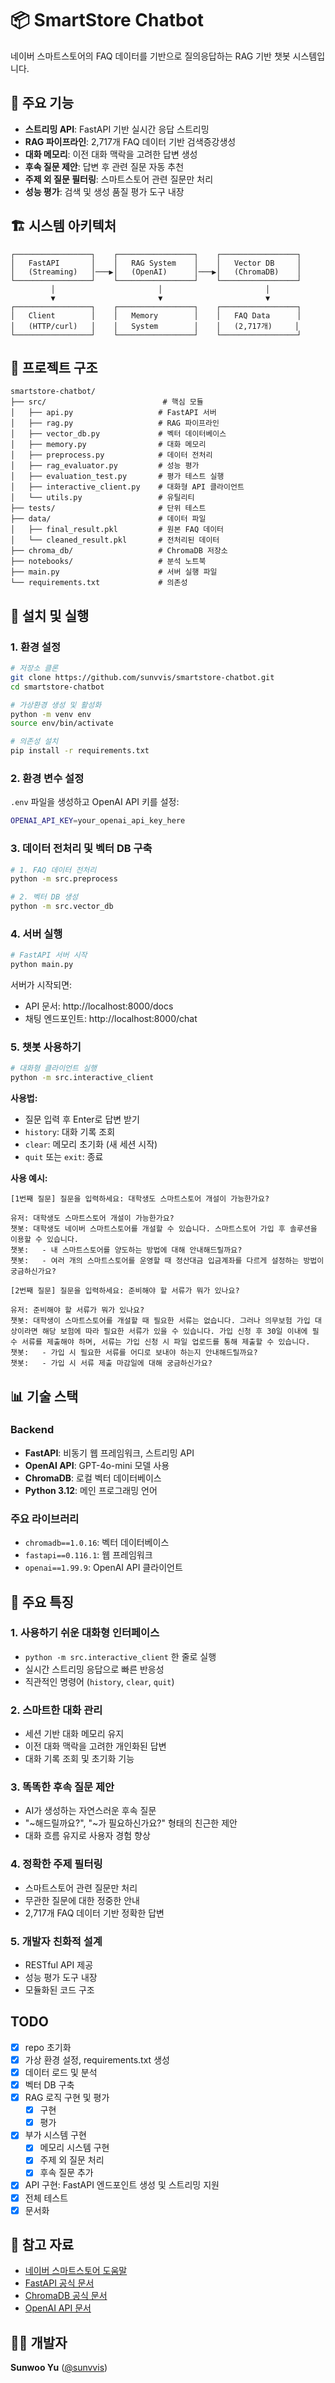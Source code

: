 # 📦 SmartStore Chatbot

네이버 스마트스토어의 FAQ 데이터를 기반으로 질의응답하는 RAG 기반 챗봇 시스템입니다.

## 🚀 주요 기능

- **스트리밍 API**: FastAPI 기반 실시간 응답 스트리밍
- **RAG 파이프라인**: 2,717개 FAQ 데이터 기반 검색증강생성
- **대화 메모리**: 이전 대화 맥락을 고려한 답변 생성
- **후속 질문 제안**: 답변 후 관련 질문 자동 추천
- **주제 외 질문 필터링**: 스마트스토어 관련 질문만 처리
- **성능 평가**: 검색 및 생성 품질 평가 도구 내장

## 🏗️ 시스템 아키텍처

```
┌─────────────────┐    ┌─────────────────┐    ┌─────────────────┐
│   FastAPI       │    │   RAG System    │    │   Vector DB     │
│   (Streaming)   │───▶│   (OpenAI)      │───▶│   (ChromaDB)    │
└─────────────────┘    └─────────────────┘    └─────────────────┘
         │                       │                       │
         ▼                       ▼                       ▼
┌─────────────────┐    ┌─────────────────┐    ┌─────────────────┐
│   Client        │    │   Memory        │    │   FAQ Data      │
│   (HTTP/curl)   │    │   System        │    │   (2,717개)     │
└─────────────────┘    └─────────────────┘    └─────────────────┘
```

## 📂 프로젝트 구조

```
smartstore-chatbot/
├── src/                          # 핵심 모듈
│   ├── api.py                   # FastAPI 서버
│   ├── rag.py                   # RAG 파이프라인
│   ├── vector_db.py             # 벡터 데이터베이스
│   ├── memory.py                # 대화 메모리
│   ├── preprocess.py            # 데이터 전처리
│   ├── rag_evaluator.py         # 성능 평가
│   ├── evaluation_test.py       # 평가 테스트 실행
│   ├── interactive_client.py    # 대화형 API 클라이언트
│   └── utils.py                 # 유틸리티
├── tests/                       # 단위 테스트
├── data/                        # 데이터 파일
│   ├── final_result.pkl         # 원본 FAQ 데이터
│   └── cleaned_result.pkl       # 전처리된 데이터
├── chroma_db/                   # ChromaDB 저장소
├── notebooks/                   # 분석 노트북
├── main.py                      # 서버 실행 파일
└── requirements.txt             # 의존성
```

## 🔧 설치 및 실행

### 1. 환경 설정

```bash
# 저장소 클론
git clone https://github.com/sunvvis/smartstore-chatbot.git
cd smartstore-chatbot

# 가상환경 생성 및 활성화
python -m venv env
source env/bin/activate

# 의존성 설치
pip install -r requirements.txt
```

### 2. 환경 변수 설정

`.env` 파일을 생성하고 OpenAI API 키를 설정:

```bash
OPENAI_API_KEY=your_openai_api_key_here
```

### 3. 데이터 전처리 및 벡터 DB 구축

```bash
# 1. FAQ 데이터 전처리
python -m src.preprocess

# 2. 벡터 DB 생성
python -m src.vector_db
```

### 4. 서버 실행

```bash
# FastAPI 서버 시작
python main.py
```

서버가 시작되면:
- API 문서: http://localhost:8000/docs
- 채팅 엔드포인트: http://localhost:8000/chat

### 5. 챗봇 사용하기

```bash
# 대화형 클라이언트 실행
python -m src.interactive_client
```

**사용법:**
- 질문 입력 후 Enter로 답변 받기
- `history`: 대화 기록 조회
- `clear`: 메모리 초기화 (새 세션 시작)
- `quit` 또는 `exit`: 종료

**사용 예시:**
```
[1번째 질문] 질문을 입력하세요: 대학생도 스마트스토어 개설이 가능한가요?

유저: 대학생도 스마트스토어 개설이 가능한가요?
챗봇: 대학생도 네이버 스마트스토어를 개설할 수 있습니다. 스마트스토어 가입 후 솔루션을 이용할 수 있습니다.
챗봇:   - 내 스마트스토어를 양도하는 방법에 대해 안내해드릴까요?
챗봇:   - 여러 개의 스마트스토어를 운영할 때 정산대금 입금계좌를 다르게 설정하는 방법이 궁금하신가요?

[2번째 질문] 질문을 입력하세요: 준비해야 할 서류가 뭐가 있나요?

유저: 준비해야 할 서류가 뭐가 있나요?
챗봇: 대학생이 스마트스토어를 개설할 때 필요한 서류는 없습니다. 그러나 의무보험 가입 대상이라면 해당 보험에 따라 필요한 서류가 있을 수 있습니다. 가입 신청 후 30일 이내에 필수 서류를 제출해야 하며, 서류는 가입 신청 시 파일 업로드를 통해 제출할 수 있습니다.
챗봇:   - 가입 시 필요한 서류를 어디로 보내야 하는지 안내해드릴까요?
챗봇:   - 가입 시 서류 제출 마감일에 대해 궁금하신가요?
```

## 📊 기술 스택

### Backend
- **FastAPI**: 비동기 웹 프레임워크, 스트리밍 API
- **OpenAI API**: GPT-4o-mini 모델 사용
- **ChromaDB**: 로컬 벡터 데이터베이스
- **Python 3.12**: 메인 프로그래밍 언어

### 주요 라이브러리
- `chromadb==1.0.16`: 벡터 데이터베이스
- `fastapi==0.116.1`: 웹 프레임워크
- `openai==1.99.9`: OpenAI API 클라이언트

## 🎯 주요 특징

### 1. 사용하기 쉬운 대화형 인터페이스
- `python -m src.interactive_client` 한 줄로 실행
- 실시간 스트리밍 응답으로 빠른 반응성
- 직관적인 명령어 (`history`, `clear`, `quit`)

### 2. 스마트한 대화 관리
- 세션 기반 대화 메모리 유지
- 이전 대화 맥락을 고려한 개인화된 답변
- 대화 기록 조회 및 초기화 기능

### 3. 똑똑한 후속 질문 제안
- AI가 생성하는 자연스러운 후속 질문
- "~해드릴까요?", "~가 필요하신가요?" 형태의 친근한 제안
- 대화 흐름 유지로 사용자 경험 향상

### 4. 정확한 주제 필터링
- 스마트스토어 관련 질문만 처리
- 무관한 질문에 대한 정중한 안내
- 2,717개 FAQ 데이터 기반 정확한 답변

### 5. 개발자 친화적 설계
- RESTful API 제공
- 성능 평가 도구 내장
- 모듈화된 코드 구조

## TODO

- [x] repo 초기화
- [x] 가상 환경 설정, requirements.txt 생성
- [x] 데이터 로드 및 분석
- [x] 벡터 DB 구축
- [x] RAG 로직 구현 및 평가
    - [x] 구현
    - [x] 평가
- [x] 부가 시스템 구현
    - [x] 메모리 시스템 구현
    - [x] 주제 외 질문 처리
    - [x] 후속 질문 추가
- [x] API 구현: FastAPI 엔드포인트 생성 및 스트리밍 지원
- [x] 전체 테스트
- [x] 문서화

## 🔗 참고 자료

- [네이버 스마트스토어 도움말](https://help.sell.smartstore.naver.com/index.help)
- [FastAPI 공식 문서](https://fastapi.tiangolo.com/)
- [ChromaDB 공식 문서](https://docs.trychroma.com/)
- [OpenAI API 문서](https://platform.openai.com/docs)

## 👨‍💻 개발자

**Sunwoo Yu** ([@sunvvis](https://github.com/sunvvis))
